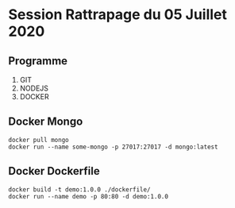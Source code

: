 # Session Rattrapage du 05 Juillet 2020

## Programme
1. GIT
2. NODEJS
3. DOCKER


## Docker Mongo
```
docker pull mongo
docker run --name some-mongo -p 27017:27017 -d mongo:latest
```

## Docker Dockerfile
```
docker build -t demo:1.0.0 ./dockerfile/
docker run --name demo -p 80:80 -d demo:1.0.0
```